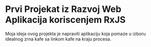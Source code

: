 # Prvi Projekat iz Razvoj Web Aplikacija koriscenjem RxJS
Moja ideja ovog projekta je napraviti aplikaciju koja pomaze u izboru idealnog zrna kafe sa linkom kafe na kraju procesa. 

